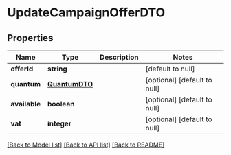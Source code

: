 # UpdateCampaignOfferDTO

## Properties
Name | Type | Description | Notes
------------ | ------------- | ------------- | -------------
**offerId** | **string** |  | [default to null]
**quantum** | [**QuantumDTO**](QuantumDTO.md) |  | [optional] [default to null]
**available** | **boolean** |  | [optional] [default to null]
**vat** | **integer** |  | [optional] [default to null]

[[Back to Model list]](../README.md#documentation-for-models) [[Back to API list]](../README.md#documentation-for-api-endpoints) [[Back to README]](../README.md)


